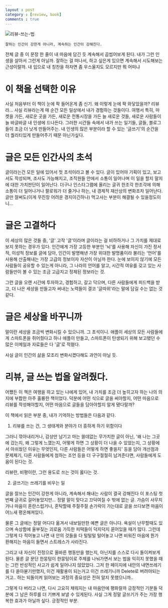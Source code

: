 ```yaml
---
layout : post
category : [review, book]
comments : true
---
```


![리뷰-쓰는-법](https://user-images.githubusercontent.com/35059428/56861490-d1c6e680-69d3-11e9-96cb-68dd59296244.jpg)


```
잘하는 인간이 강한게 아니라, 계속하는 인간이 강해진다.
```

전체 글 중 이 문장 한 줄이 내 마음에 담긴 듯
계속해서 곱씹어보게 된다.
내가 그런 인생을 살아서 그런게 아닐까.
잘하는 걸 떠나서, 하고 싶은게 있으면 계속해서 시도해보는 근성이랄까.
내 입으로 내 칭찬을 하자면 좀 우스울지도 모르지만
뭐 어떠냐

# 이 책을 선택한 이유

사실 처음부터 이 책이 눈에 팍 들어온게 좀 신기.
왜 이렇게 눈에 팍 와닿았을까?
리뷰라... 사실 리뷰라는게 매 순간 모든 일상에서 내가 경험하는 것들이다.
여행서 특히, 마켓을 가든, 새로운 곳을 가든, 새로운 전통시장을 가든
늘 새로운 것들, 새로운 사람들이 늘 바글바글 내 인생에 드나든다.
그러한 시간들 속에서
내가 쓰는 일기들, 글들, 블로그들이 조금 더 낫게 만들어주는.
내 인생의 많은 부분이라 할 수 있는 '글쓰기'의 순간을 더 퀄리티있게 만들어주기 때문 아닌가싶다.

# 글은 모든 인간사의 초석

글이라는건 모든 일에 있어서
첫 초석이라고 볼 수 있다.
글이 있어야 기획이 있고, 보고서도 작성되며, 조사도 가능해지고, 조직원들 안에서 소통이 일어나며
이 일을 할지 말지에 대한 가치판단이 일어난다.
더구나 인스타그램에 올리는 글귀 한조각 한조각에 의해
소통이 더 일어나거나
팔로워가 더 줄거나 하는, 내 경제적 재산상의 변화조차 일어난다.
글만 잘써도(이게 무진장 어려운 경지이긴하나) 먹고사는 부분이 해결될 수 있을정도이니...

# 글은 고결하다

이 세상의 많은 것들 중,
'글' 고작 '글'이라며 글이라는 걸 비하하거나 그 가치를 제대로 보지 못하는 경우가 있다.
인간에게 가장 고등한 부분인 '뇌'를 사용해 자신이 가진 정서적, 이성적 정보를 글에 담아,
인간이 발명해낸 가장 위대한 발명품이라 불리는 '언어'를 사용해 산출해내는 가장 고급의 정보이자 자산이 아닐까 한다.
눈에 보이지 않기에 모든 사람들이 공유할 수 있는게 아니라, 그 나라의 언어를 알고, 시간적 여유를 갖고 있는 사람들만이 볼 수 있는 조금 고급지고 정제된 정보라는 것.

그런 글을 오랜 시간에 투자하고, 경험하고, 갈고 닥으며, 다른 사람들에게 피드백을 받고, 더 나은 세상을 만들고자 써내는 노력들이 결코 '글따위'라는 말에 담길 수는 없는 것 같다.

# 글은 세상을 바꾸니까

말이란 세상을 조금씩 변화시킬 수 있으니까.
그 초석이니.
애플이 세상의 모든 사람들에게 스마트폰을 쥐어줬다고 하나
애플이 만들고, 스마트폰이 탄생되기 위해 보고됐던 수많은 이메일과 자료들은
다 '글'로 적혔다.

사실 글이 인간의 삶을 모조리 변화시켰다해도 과언이 아닐 듯.

# 리뷰, 글 쓰는 법을 알려줬다.

어쨌든
이 책은 여행을 하고 있는 나에게 있어,
내 가치를 조금 더 높히고자 하는 나의 의지에 부합한 아주 훌륭한 책이었다.
덕분에 어떤 식으로 글을 써야할지, 어떤 마음으로 리뷰를 작성해야할지, 어떤 마음으로 글들을 담아야할지 알게 됐다랄까?

이 책에서 읽은 부분 중, 내가 기억하는 방법들은 다음과 같다.

1. 리뷰를 쓰는 건, 그 생태계와 분야가 더 흥하게 하기 위함이다

그러니 깎아내리거나, 감상만 남기고 마는 쓸데없는 무가치한 글이 아닌,
'왜 나는 그곳에 갔는지, 왜 그렇게 느꼈는지, 어떻게 하면 그 상황이 더 나을 수 있었는지, 그 상황에서 아쉬웠던 이유는 무엇인지, 다른 사람들은 어떻게 하면 좋을지' 등을 담아 개선점과 문제제기, 다른 사람들에게 첨하는 조언 등을 더 구구절절히 남겨준다면, 사람들에게 도움이 된다는 것.

리뷰란, 비평이란, 그런 용도로 쓰는 것이 옳다는 것.

2. 글쓰기는 쓰레기를 비우는 일

글을 잘쓰는 인간이 강한게 아니라, 계속해서 해내는 사람이 결국 강해진다
이 포스팅 첫번째 글귀로 걸어놓았지만...
정말 말이 맞다고 끄덕여질 수 밖에 없는 글.
가슴이 사무치거나 마음이 혼란스럽거나, 혼탁할때
주절주절 손가락이 가는대로 글을 쓰다보면
마음이 어느새 평온해져있다.

물론 그 글에는 정말 어디다 옮겨서 내보일만한 예쁜 글은 아니다.
욕설이 난무할때도 있으며 속상함에 울부짖는 괴로움 가득한 피떡들이 덕지덕지 묻어있을 때가 많다.
그런데
그렇게 다 적어놓고 나면
내 안의 것들을 다 털털털 털어놓고 나면 비워진 마음에 뭔가 환해지는 마음이 들면서
스트레스가 사라진다.

그리고 내 자신이 진정으로 올바른 행동만을 했는지, 아닌지를 스스로 다시 돌이켜보게 된다.
물론 글 문단 한뭉텅이 한뭉텅이로 주제를 나눠가면서 보는 법을 익히지 못했을 때는
그런 반성적인 사고가 쉽게 일어나지 않았었다.
그저 한 페이지에 내안의 내면쓰레기를 다 쏟아붇기만했지, 이건 재활용이 되는거고
이건 쓰레기니까 Delete로 버려야되는거고.. 하는 되돌이켜 읽어보는 과정의 중요성은 전혀 알지 못했으니까..

그렇게 다 버리고 나면,
다시 고요히 채워지는 내 마음안에 평화랄까
긍정적인 기분들 덕분에
그 남은 하루를 더 기쁘게 보낼 수 있게된다.
사실 그게 정말 글쓰기가 주는 가장 행복한 효과가 아닐까 싶다.
긍정적인 부분.
